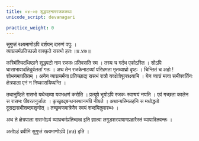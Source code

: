 ```yaml
---
title: ०४-०७ शुद्धपटनामरजककथा
unicode_script: devanagari

practice_weight: 0
---
```


सुगुप्तं रक्ष्यमाणोऽपि दर्शयन् दारुणं वपुः ।  
व्याघ्रचर्मप्रतिच्छन्नो वाक्कृते रासभो हतः ॥४.४७॥

कस्मिंश्चिदधिष्ठाने शुद्धपटो नाम रजकः प्रतिवसति स्म । तस्य च गर्दभ एकोऽस्ति । सोऽपि घासाभावादतिदुर्बलतां गतः । अथ तेन रजकेनाटव्यां परिभ्रमता मृतव्याघ्रो दृष्टः । चिन्तितं च अहो ! शोभनमापतितम् । अनेन व्याघ्रचर्मणा प्रतिच्छाद्य रासभं रात्रौ यवक्षेत्रेषूत्स्रक्ष्यामि । येन व्याघ्रं मत्वा समीपवर्तिनः क्षेत्रपाला एनं न निष्कासयिष्यन्ति ।  

तथानुष्ठिते रासभो यथेच्छया यवभक्षणं करोति । प्रत्यूषे भूयोऽपि रजकः स्वाश्रयं नयति । एवं गच्छता कालेन स रासभः पीवरतनुर्जातः । कृच्छ्राद्बन्धनस्थानमपि नीयते । अथान्यस्मिन्नहनि स मधोद्धतो दूराद्रासभीशब्दमशृणोत् । तच्छ्रवणमात्रेणैव स्वयं शब्दयितुमारब्धः ।  

अथ ते क्षेत्रपाला रासभोऽयं व्याघ्रचर्मप्रतिच्छन्न इति ज्ञात्वा लगुडशरपाषाणप्रहारैस्तं व्यापादितवन्तः ।  

अतोऽहं ब्रवीमि सुगुप्तं रक्ष्यमाणोऽपि (४७) इति ।  

